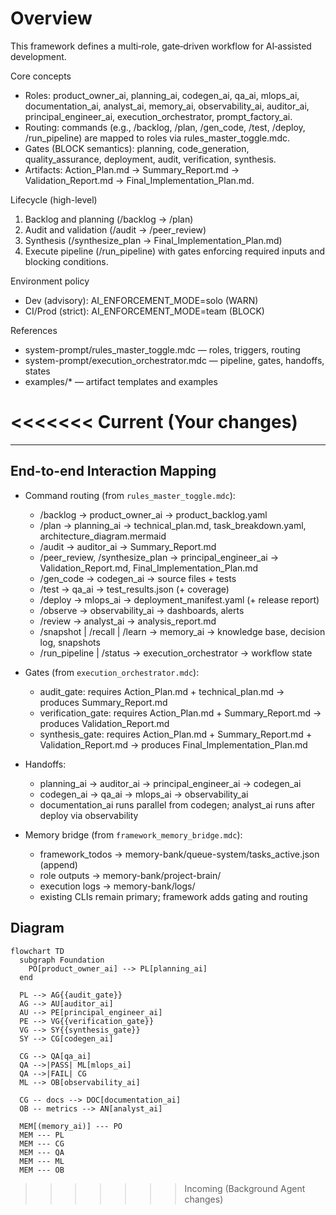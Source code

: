 # Overview

This framework defines a multi‑role, gate‑driven workflow for AI‑assisted development.

Core concepts
- Roles: product_owner_ai, planning_ai, codegen_ai, qa_ai, mlops_ai, documentation_ai, analyst_ai, memory_ai, observability_ai, auditor_ai, principal_engineer_ai, execution_orchestrator, prompt_factory_ai.
- Routing: commands (e.g., /backlog, /plan, /gen_code, /test, /deploy, /run_pipeline) are mapped to roles via rules_master_toggle.mdc.
- Gates (BLOCK semantics): planning, code_generation, quality_assurance, deployment, audit, verification, synthesis.
- Artifacts: Action_Plan.md → Summary_Report.md → Validation_Report.md → Final_Implementation_Plan.md.

Lifecycle (high-level)
1) Backlog and planning (/backlog → /plan)
2) Audit and validation (/audit → /peer_review)
3) Synthesis (/synthesize_plan → Final_Implementation_Plan.md)
4) Execute pipeline (/run_pipeline) with gates enforcing required inputs and blocking conditions.

Environment policy
- Dev (advisory): AI_ENFORCEMENT_MODE=solo (WARN)
- CI/Prod (strict): AI_ENFORCEMENT_MODE=team (BLOCK)

References
- system-prompt/rules_master_toggle.mdc — roles, triggers, routing
- system-prompt/execution_orchestrator.mdc — pipeline, gates, handoffs, states
- examples/* — artifact templates and examples

<<<<<<< Current (Your changes)
=======
---

## End-to-end Interaction Mapping

- Command routing (from `rules_master_toggle.mdc`):
  - /backlog → product_owner_ai → product_backlog.yaml
  - /plan → planning_ai → technical_plan.md, task_breakdown.yaml, architecture_diagram.mermaid
  - /audit → auditor_ai → Summary_Report.md
  - /peer_review, /synthesize_plan → principal_engineer_ai → Validation_Report.md, Final_Implementation_Plan.md
  - /gen_code → codegen_ai → source files + tests
  - /test → qa_ai → test_results.json (+ coverage)
  - /deploy → mlops_ai → deployment_manifest.yaml (+ release report)
  - /observe → observability_ai → dashboards, alerts
  - /review → analyst_ai → analysis_report.md
  - /snapshot | /recall | /learn → memory_ai → knowledge base, decision log, snapshots
  - /run_pipeline | /status → execution_orchestrator → workflow state

- Gates (from `execution_orchestrator.mdc`):
  - audit_gate: requires Action_Plan.md + technical_plan.md → produces Summary_Report.md
  - verification_gate: requires Action_Plan.md + Summary_Report.md → produces Validation_Report.md
  - synthesis_gate: requires Action_Plan.md + Summary_Report.md + Validation_Report.md → produces Final_Implementation_Plan.md

- Handoffs:
  - planning_ai → auditor_ai → principal_engineer_ai → codegen_ai
  - codegen_ai → qa_ai → mlops_ai → observability_ai
  - documentation_ai runs parallel from codegen; analyst_ai runs after deploy via observability

- Memory bridge (from `framework_memory_bridge.mdc`):
  - framework_todos → memory-bank/queue-system/tasks_active.json (append)
  - role outputs → memory-bank/project-brain/
  - execution logs → memory-bank/logs/
  - existing CLIs remain primary; framework adds gating and routing

## Diagram

```mermaid
flowchart TD
  subgraph Foundation
    PO[product_owner_ai] --> PL[planning_ai]
  end

  PL --> AG{{audit_gate}}
  AG --> AU[auditor_ai]
  AU --> PE[principal_engineer_ai]
  PE --> VG{{verification_gate}}
  VG --> SY{{synthesis_gate}}
  SY --> CG[codegen_ai]

  CG --> QA[qa_ai]
  QA -->|PASS| ML[mlops_ai]
  QA -->|FAIL| CG
  ML --> OB[observability_ai]

  CG -- docs --> DOC[documentation_ai]
  OB -- metrics --> AN[analyst_ai]

  MEM[(memory_ai)] --- PO
  MEM --- PL
  MEM --- CG
  MEM --- QA
  MEM --- ML
  MEM --- OB
```

>>>>>>> Incoming (Background Agent changes)

